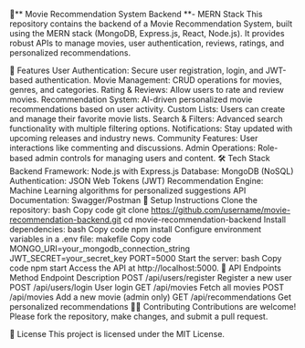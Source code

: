 🎥** Movie Recommendation System Backend **- MERN Stack
This repository contains the backend of a Movie Recommendation System, built using the MERN stack (MongoDB, Express.js, React, Node.js). It provides robust APIs to manage movies, user authentication, reviews, ratings, and personalized recommendations.

🌟 Features
User Authentication: Secure user registration, login, and JWT-based authentication.
Movie Management: CRUD operations for movies, genres, and categories.
Rating & Reviews: Allow users to rate and review movies.
Recommendation System: AI-driven personalized movie recommendations based on user activity.
Custom Lists: Users can create and manage their favorite movie lists.
Search & Filters: Advanced search functionality with multiple filtering options.
Notifications: Stay updated with upcoming releases and industry news.
Community Features: User interactions like commenting and discussions.
Admin Operations: Role-based admin controls for managing users and content.
🛠️ Tech Stack
Backend Framework: Node.js with Express.js
Database: MongoDB (NoSQL)
Authentication: JSON Web Tokens (JWT)
Recommendation Engine: Machine Learning algorithms for personalized suggestions
API Documentation: Swagger/Postman
🚀 Setup Instructions
Clone the repository:
bash
Copy code
git clone https://github.com/username/movie-recommendation-backend.git
cd movie-recommendation-backend
Install dependencies:
bash
Copy code
npm install
Configure environment variables in a .env file:
makefile
Copy code
MONGO_URI=your_mongodb_connection_string
JWT_SECRET=your_secret_key
PORT=5000
Start the server:
bash
Copy code
npm start
Access the API at http://localhost:5000.
📜 API Endpoints
Method	Endpoint	Description
POST	/api/users/register	Register a new user
POST	/api/users/login	User login
GET	/api/movies	Fetch all movies
POST	/api/movies	Add a new movie (admin only)
GET	/api/recommendations	Get personalized recommendations
🧑‍💻 Contributing
Contributions are welcome! Please fork the repository, make changes, and submit a pull request.

📄 License
This project is licensed under the MIT License.
